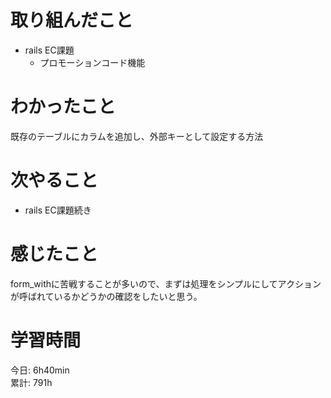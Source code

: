 # 取り組んだこと       
- rails EC課題
  - プロモーションコード機能
# わかったこと  
既存のテーブルにカラムを追加し、外部キーとして設定する方法  
# 次やること  
- rails EC課題続き
# 感じたこと  
form_withに苦戦することが多いので、まずは処理をシンプルにしてアクションが呼ばれているかどうかの確認をしたいと思う。  
# 学習時間 
今日: 6h40min    
累計: 791h                        
